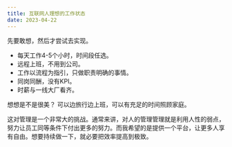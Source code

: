 ```yaml
---
title: 互联网人理想的工作状态
date: 2023-04-22
---
```


先要敢想，然后才尝试去实现。

- 每天工作4-5个小时，时间段任选。
- 远程上班，不用到公司。
- 工作以流程为指引，只做职责明确的事情。
- 同岗同酬，没有KPI。
- 时薪与一线大厂看齐。

想想是不是很美？ 可以边旅行边上班，可以有充足的时间照顾家庭。

这对管理是一个非常大的挑战。通常来讲，对人的管理管理就是利用人性的弱点，努力让员工同等条件下付出更多的努力。而我希望的是提供一个平台，让更多人享有自由。想要持续做一下，就必要把效率提高到极致。